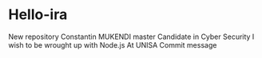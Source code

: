 # Hello-ira
New repository
Constantin MUKENDI
master Candidate in Cyber Security I wish to be wrought up with Node.js
At UNISA
Commit message
